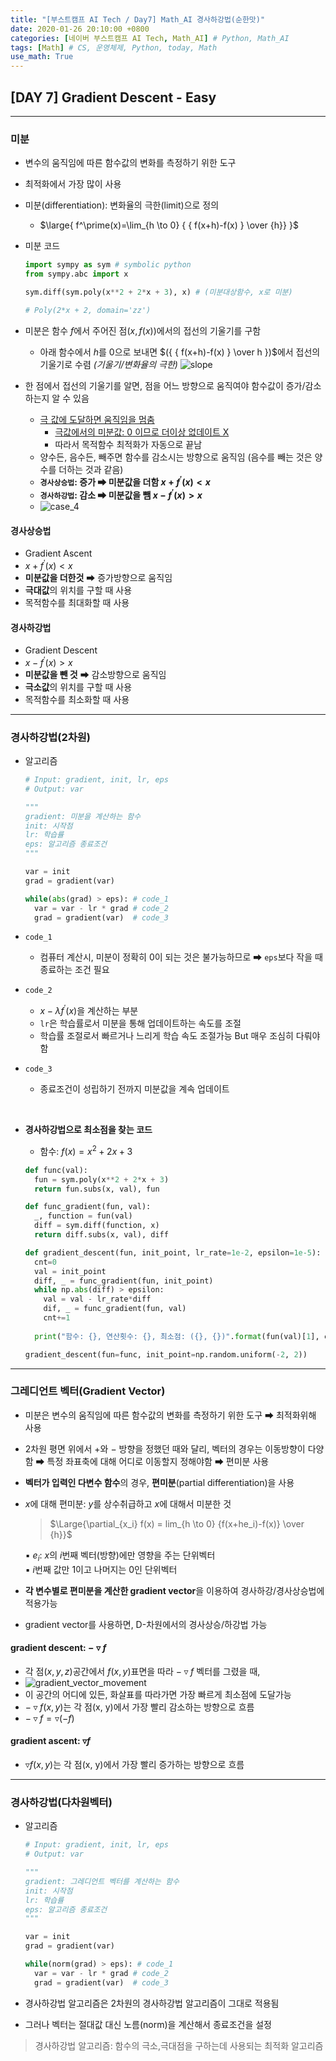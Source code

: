 ```yaml
---
title: "[부스트캠프 AI Tech / Day7] Math_AI 경사하강법(순한맛)"
date: 2020-01-26 20:10:00 +0800
categories: [네이버 부스트캠프 AI Tech, Math_AI] # Python, Math_AI
tags: [Math] # CS, 운영체제, Python, today, Math
use_math: True
---
```



## **[DAY 7] Gradient Descent - Easy**

---

### **미분**

- 변수의 움직임에 따른 함수값의 변화를 측정하기 위한 도구
- 최적화에서 가장 많이 사용
- 미분(differentiation): 변화율의 극한(limit)으로 정의
  - $\large{ f^\prime(x)=\lim_{h \to 0} { { f(x+h)-f(x) } \over {h}} }$
- 미분 코드
  
  ```python
  import sympy as sym # symbolic python
  from sympy.abc import x

  sym.diff(sym.poly(x**2 + 2*x + 3), x) # (미분대상함수, x로 미분)

  # Poly(2*x + 2, domain='zz')
  ```

- 미분은 함수 $f$에서 주어진 점$(x, f(x))$에서의 접선의 기울기를 구함
  - 아래 함수에서 $h$를 $0$으로 보내면 $({ { f(x+h)-f(x) } \over h })$에서 접선의 기울기로 수렴 *(기울기/변화율의 극한)*
  ![slope](/assets/img/sources/2021-01-27-01-08-40.png)
- 한 점에서 접선의 기울기를 알면, 점을 어느 방향으로 움직여야 함수값이 증가/감소하는지 알 수 있음
  - <u>극 값에 도달하면 움직임을 멈춤</u>
    - <u>극값에서의 미분값: $0$ 이므로 더이상 없데이트 X</u>
    - 따라서 목적함수 최적화가 자동으로 끝남
  - 양수든, 음수든, 빼주면 함수를 감소시는 방향으로 움직임 (음수를 빼는 것은 양수를 더하는 것과 같음)
  - **`경사상승법`: 증가 ➡ 미분값을 더함 $x+f^\prime(x) < x$**
  - **`경사하강법`: 감소 ➡ 미분값을 뺌 $x-f^\prime(x) > x$**
  - ![case_4](/assets/img/sources/2021-01-27-01-19-43.png)

#### **경사상승법**

- Gradient Ascent
- $x+f^\prime(x) < x$
- **미분값을 더한것** ➡ 증가방향으로 움직임
- **극대값**의 위치를 구할 때 사용
- 목적함수를 최대화할 때 사용

#### **경사하강법**

- Gradient Descent
- $x-f^\prime(x) > x$
- **미분값을 뺀 것** ➡ 감소방향으로 움직임
- **극소값**의 위치를 구할 때 사용
- 목적함수를 최소화할 때 사용

---

### **경사하강법(2차원)**

- 알고리즘
  
  ```python
  # Input: gradient, init, lr, eps
  # Output: var

  """
  gradient: 미분을 계산하는 함수
  init: 시작점
  lr: 학습률
  eps: 알고리즘 종료조건
  """

  var = init
  grad = gradient(var)

  while(abs(grad) > eps): # code_1
    var = var - lr * grad # code_2
    grad = gradient(var)  # code_3
  ```

- `code_1`
  - 컴퓨터 계산시, 미분이 정확히 $0$이 되는 것은 불가능하므로 ➡ `eps`보다 작을 때 종료하는 조건 필요
- `code_2`
  - $x-\lambda f^\prime(x)$을 계산하는 부분
  - `lr`은 학습률로서 미분을 통해 업데이트하는 속도를 조절
  - 학습률 조절로서 빠르거나 느리게 학습 속도 조절가능 But 매우 조심히 다뤄야함
- `code_3`
  - 종료조건이 성립하기 전까지 미분값을 계속 업데이트

<br>

- **경사하강법으로 최소점을 찾는 코드** 
  - 함수: $f(x)=x^2+2x+3$
  
  ```python
  def func(val):
    fun = sym.poly(x**2 + 2*x + 3)
    return fun.subs(x, val), fun

  def func_gradient(fun, val):
    _, function = fun(val)
    diff = sym.diff(function, x)
    return diff.subs(x, val), diff

  def gradient_descent(fun, init_point, lr_rate=1e-2, epsilon=1e-5):
    cnt=0
    val = init_point
    diff, _ = func_gradient(fun, init_point)
    while np.abs(diff) > epsilon:
      val = val - lr_rate*diff
      dif, _ = func_gradient(fun, val)
      cnt+=1
    
    print("함수: {}, 연산횟수: {}, 최소점: ({}, {})".format(fun(val)[1], cnt, val, fun(val)[0]))

  gradient_descent(fun=func, init_point=np.random.uniform(-2, 2))
  ```

---

### **그레디언트 벡터(Gradient Vector)**

- 미분은 변수의 움직임에 따른 함수값의 변화를 측정하기 위한 도구 ➡ 최적화위해 사용
- 2차원 평면 위에서 $+$와 $-$ 방향을 정했던 때와 달리, 벡터의 경우는 이동방향이 다양함 ➡ 특정 좌표축에 대해 어디로 이동할지 정해야함 ➡ 편미분 사용
- **벡터가 입력인 다변수 함수**의 경우, **편미분**(partial differentiation)을 사용
- $x$에 대해 편미분: $y$를 상수취급하고 $x$에 대해서 미분한 것

  > $\Large{\partial_{x_i} f(x) = lim_{h \to 0} {f(x+he_i)-f(x)} \over {h}}$

  >
  ▪ $e_i$: $x$의 $i$번째 벡터(방향)에만 영향을 주는 단위벡터  
  ▪ $i$번째 값만 1이고 나머지는 0인 단위벡터

- **각 변수별로 편미분을 계산한 gradient vector**을 이용하여 경사하강/경사상승법에 적용가능
- gradient vector를 사용하면, D-차원에서의 경사상승/하강법 가능

#### **gradient descent: $-\triangledown f$**

- 각 점$(x, y, z)$공간에서 $f(x, y)$표면을 따라 $-\triangledown f$ 벡터를 그렸을 때,
- ![gradient_vector_movement](/assets/img/sources/2021-01-27-02-15-26.png)
- 이 공간의 어디에 있든, 화살표를 따라가면 가장 빠르게 최소점에 도달가능
- $-\triangledown f(x, y)$는 각 점(x, y)에서 가장 빨리 감소하는 방향으로 흐름
- $-\triangledown f = \triangledown (-f)$

#### **gradient ascent: $\triangledown f$**

- $\triangledown f(x, y)$는 각 점(x, y)에서 가장 빨리 증가하는 방향으로 흐름

---

### **경사하강법(다차원벡터)**

- 알고리즘
  
  ```python
  # Input: gradient, init, lr, eps
  # Output: var

  """
  gradient: 그레디언트 벡터를 계산하는 함수
  init: 시작점
  lr: 학습률
  eps: 알고리즘 종료조건
  """

  var = init
  grad = gradient(var)

  while(norm(grad) > eps): # code_1
    var = var - lr * grad # code_2
    grad = gradient(var)  # code_3
  ```

- 경사하강법 알고리즘은 2차원의 경사하강법 알고리즘이 그대로 적용됨
- 그러나 벡터는 절대값 대신 노름(norm)을 계산해서 종료조건을 설정
  
> 경사하강법 알고리즘: 함수의 극소,극대점을 구하는데 사용되는 최적화 알고리즘

